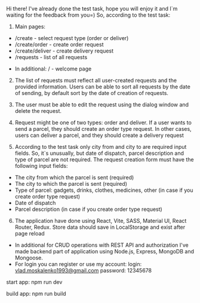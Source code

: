 Hi there! I've already done the test task, hope you will enjoy it and I`m waiting for the feedback
from you=) So, according to the test task:

1. Main pages:

- /create - select request type (order or deliver)
- /create/order - create order request
- /create/deliver - create delivery request
- /requests - list of all requests

* In additional: / - welcome page

2. The list of requests must reflect all user-created requests and the provided information. Users
   can be able to sort all requests by the date of sending, by default sort by the date of creation
   of requests.

3. The user must be able to edit the request using the dialog window and delete the request.

4. Request might be one of two types: order and deliver. If a user wants to send a parcel, they
   should create an order type request. In other cases, users can deliver a parcel, and they should
   create a delivery request

5. According to the test task only city from and city to are required input fields. So, it`s
   unusually, but date of dispatch, parcel description and type of parcel are not required. The
   request creation form must have the following input fields:

- The city from which the parcel is sent (required)
- The city to which the parcel is sent (required)
- Type of parcel: gadgets, drinks, clothes, medicines, other (in case if you create order type
  request)
- Date of dispatch
- Parcel description (in case if you create order type request)

6. The application have done using React, Vite, SASS, Material UI, React Router, Redux. Store data
   should save in LocalStorage and exist after page reload

- In additional for CRUD operations with REST API and authorization I've made backend part of
  application using Node.js, Express, MongoDB and Mongoose.
- For login you can register or use my account: login: vlad.moskalenko1993@gmail.com password:
  12345678

start app: npm run dev

build app: npm run build
